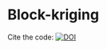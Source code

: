 # Block-kriging
Cite the code: [![DOI](https://zenodo.org/badge/271492040.svg)](https://zenodo.org/badge/latestdoi/271492040)
